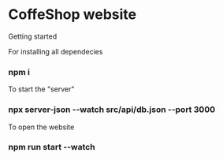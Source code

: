 # CoffeShop website
Getting started


For installing all dependecies
### npm i

To start the "server"
### npx server-json --watch src/api/db.json --port 3000


To open the website
### npm run start --watch
